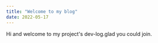 ```yaml
---
title: "Welcome to my blog"
date: 2022-05-17
---
```


Hi and welcome to my project's dev-log.glad you could join.
